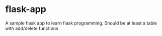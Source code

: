 # flask-app
A sample flask app to learn flask programming. Should be at least a table with add/delete functions
